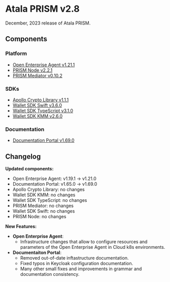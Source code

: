 # Atala PRISM v2.8

December, 2023 release of Atala PRISM.

## Components

### Platform

* [Open Enterprise Agent v1.21.1](https://github.com/hyperledger-labs/open-enterprise-agent/releases/tag/prism-agent-v1.21.1)
* [PRISM Node v2.2.1](https://github.com/input-output-hk/atala-prism/releases/tag/v2.2.1)
* [PRISM Mediator v0.10.2](https://github.com/input-output-hk/atala-prism-mediator/releases/tag/prism-mediator-v0.10.2)

### SDKs

* [Apollo Crypto Library v1.1.1](https://github.com/input-output-hk/atala-prism-apollo/releases/tag/v1.1.1)
* [Wallet SDK Swift v3.6.0](https://github.com/input-output-hk/atala-prism-wallet-sdk-swift/releases/tag/3.6.0)
* [Wallet SDK TypeScript v3.1.0](https://github.com/input-output-hk/atala-prism-wallet-sdk-ts/releases/tag/v3.1.0)
* [Wallet SDK KMM v2.6.0](https://github.com/input-output-hk/atala-prism-wallet-sdk-kmm/releases/tag/v2.6.0)

### Documentation

* [Documentation Portal v1.69.0](https://github.com/input-output-hk/atala-prism-docs/releases/tag/v1.69.0)

## Changelog

**Updated components:**

- Open Enterprise Agent: v1.19.1 -> v1.21.0
- Documentation Portal: v1.65.0 -> v1.69.0
- Apollo Crypto Library: no changes
- Wallet SDK KMM: no changes
- Wallet SDK TypeScript: no changes
- PRISM Mediator: no changes
- Wallet SDK Swift: no changes
- PRISM Node: no changes

**New Features:**

- **Open Enterprise Agent**:
  - Infrastructure changes that allow to configure resources and parameters of the Open Enterprise Agent in Cloud k8s environments.
- **Documentaiton Portal**:
  - Removed out-of-date inftastructure documentation.
  - Fixed typos in Keycloak configuration documentation.
  - Many other small fixes and improvements in grammar and documentation consistency.
